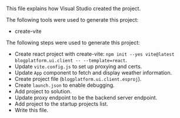 This file explains how Visual Studio created the project.

The following tools were used to generate this project:
- create-vite

The following steps were used to generate this project:
- Create react project with create-vite: `npm init --yes vite@latest blogplatform.ui.client -- --template=react`.
- Update `vite.config.js` to set up proxying and certs.
- Update `App` component to fetch and display weather information.
- Create project file (`blogplatform.ui.client.esproj`).
- Create `launch.json` to enable debugging.
- Add project to solution.
- Update proxy endpoint to be the backend server endpoint.
- Add project to the startup projects list.
- Write this file.
